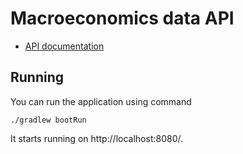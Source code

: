 # Macroeconomics data API

- [API documentation](http://docs.pb138macrodataapi.apiary.io/)

## Running

You can run the application using command

```
./gradlew bootRun
```

It starts running on http://localhost:8080/.
